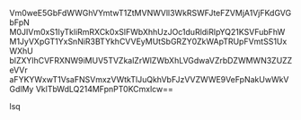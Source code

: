 Vm0weE5GbFdWWGhVYmtwT1ZtMVNWVll3WkRSWFJteFZVMjA1VjFKdGVGbFpN
M0JIVm0xS1IyTkliRmRXCk0xSlFWbXhhUzJOc1duRldiRlpYQ21KSVFubFhW
M1JyVXpGT1YxSnNiR3BTYkhCVVEyMUtSbGRZY0ZkWApTRUpFVmtSS1UxWXhU
blZXYlhCVFRXNW9iMUV5TVZkalZrWlZWbXhLVGdwaVZrbDZWMWN3ZUZZeVVr
aFYKYWxwT1VsaFNSVmxzVWtkTlJuQkhVbFJzVVZWWE9VeFpNakUwWkVGdlMy
VklTbWdLQ214MFpnPT0KCmxlcw==

lsq
